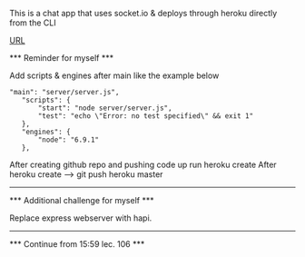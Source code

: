 This is a chat app that uses socket.io & deploys through heroku directly from the CLI

[URL](https://infinite-anchorage-95759.herokuapp.com/)

*** Reminder for myself ***

Add scripts & engines after main like the example below

 ```
 "main": "server/server.js",
    "scripts": {
        "start": "node server/server.js",
        "test": "echo \"Error: no test specified\" && exit 1"
    },
    "engines": {
        "node": "6.9.1"
    },
```
After creating github repo and pushing code up run heroku create 
After heroku create --> git push heroku master 



--------------------------------------------------------------------------


*** Additional challenge for myself *** 

Replace express webserver with hapi. 


--------------------------------------------------------------------------

*** Continue from 15:59 lec. 106 *** 